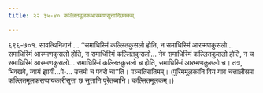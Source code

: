 ```yaml
---
title: २२ ३५-४० कल्लितमूलकआरम्मणसुत्तादिछक्कम्

---
```


६९६-७०१. सावत्थिनिदानं … ‘‘समाधिस्मिं कल्लितकुसलो होति, न समाधिस्मिं आरम्मणकुसलो… समाधिस्मिं आरम्मणकुसलो होति, न समाधिस्मिं कल्लितकुसलो… नेव समाधिस्मिं कल्लितकुसलो होति, न च समाधिस्मिं आरम्मणकुसलो… समाधिस्मिं कल्लितकुसलो च होति, समाधिस्मिं आरम्मणकुसलो च। तत्र, भिक्खवे, य्वायं झायी…पे॰… उत्तमो च पवरो चा’’ति। पञ्चतिंसतिमम्। (पुरिममूलकानि विय याव चत्तालीसमा कल्लितमूलकसप्पायकारीसुत्ता छ सुत्तानि पूरेतब्बानि। कल्लितमूलकम्।)  

